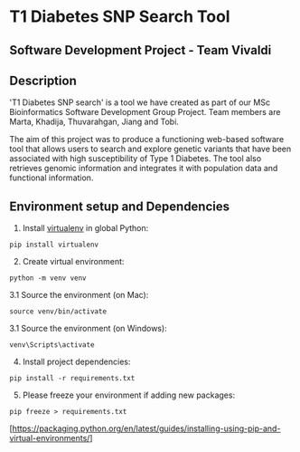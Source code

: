 # T1 Diabetes SNP Search Tool
##  Software Development Project - Team Vivaldi

## Description
'T1 Diabetes SNP search' is a tool we have created as part of our MSc Bioinformatics Software Development Group Project. 
Team members are Marta, Khadija, Thuvarahgan, Jiang and Tobi. 

The aim of this project was to produce a functioning web-based software tool that allows users to search and explore genetic variants that have been associated with high susceptibility of Type 1 Diabetes. The tool also retrieves genomic information and integrates it with population data and functional information.





## Environment setup and Dependencies

1. Install [virtualenv](https://pypi.org/project/virtualenv/) in global Python:

```shell
pip install virtualenv
```

2. Create virtual environment:

```shell
python -m venv venv
```

3.1 Source the environment (on Mac):
```shell
source venv/bin/activate
```

3.1 Source the environment (on Windows):
```shell
venv\Scripts\activate
```

4. Install project dependencies:

```shell
pip install -r requirements.txt
```

5. Please freeze your environment if adding new packages:

```shell
pip freeze > requirements.txt
``` 

[https://packaging.python.org/en/latest/guides/installing-using-pip-and-virtual-environments/]




